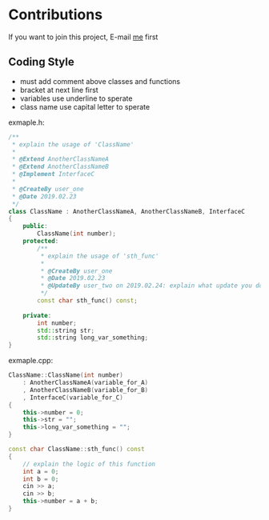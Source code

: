 # Contributions

If you want to join this project, E-mail [me](mailto:tingkai@csie.io) first

## Coding Style

+ must add comment above classes and functions
+ bracket at next line first
+ variables use underline to sperate
+ class name use capital letter to sperate

exmaple.h: 
``` cpp
/**
 * explain the usage of 'ClassName'
 * 
 * @Extend AnotherClassNameA
 * @Extend AnotherClassNameB
 * @Implement InterfaceC
 * 
 * @CreateBy user_one
 * @Date 2019.02.23
 */
class ClassName : AnotherClassNameA, AnotherClassNameB, InterfaceC
{
	public:
		ClassName(int number);
	protected:
		/**
		 * explain the usage of 'sth_func'
		 * 
		 * @CreateBy user_one
		 * @Date 2019.02.23
		 * @UpdateBy user_two on 2019.02.24: explain what update you done
		 */ 
		const char sth_func() const;
		
	private:
		int number;
		std::string str;
		std::string long_var_something;
}
```

exmaple.cpp: 
``` cpp
ClassName::ClassName(int number)
	: AnotherClassNameA(variable_for_A)
	, AnotherClassNameB(variable_for_B)
	, InterfaceC(variable_for_C)
{
	this->number = 0;
	this->str = "";
	this->long_var_something = "";
}

const char ClassName::sth_func() const
{
	// explain the logic of this function
	int a = 0;
	int b = 0;
	cin >> a;
	cin >> b;
	this->number = a + b;
}
```
